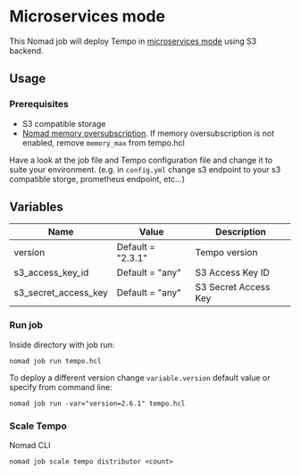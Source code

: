 # Microservices mode

This Nomad job will deploy Tempo in
[microservices mode](https://grafana.com/docs/tempo/latest/setup/deployment/#microservices-mode) using S3 backend.

## Usage

### Prerequisites
- S3 compatible storage
- [Nomad memory oversubscription](https://developer.hashicorp.com/nomad/tutorials/advanced-scheduling/memory-oversubscription). If memory oversubscription is not enabled, remove `memory_max` from tempo.hcl

Have a look at the job file and Tempo configuration file and change it to suite your environment. (e.g. in `config.yml` change s3 endpoint to your s3 compatible storge, prometheus endpoint, etc...)

Variables
--------------

| Name | Value | Description |
|---|---|---|
| version | Default = "2.3.1" | Tempo version |
| s3_access_key_id | Default = "any" | S3 Access Key ID |
| s3_secret_access_key | Default = "any" | S3 Secret Access Key |

### Run job

Inside directory with job run:

```shell
nomad job run tempo.hcl
```

To deploy a different version change `variable.version` default value or
specify from command line:

```shell
nomad job run -var="version=2.6.1" tempo.hcl
```

### Scale Tempo

Nomad CLI

```shell
nomad job scale tempo distributor <count>
```

